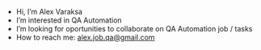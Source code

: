 -  Hi, I’m Alex Varaksa
-  I’m interested in QA Automation
-  I’m looking for oportunities to collaborate on QA Automation job / tasks
-  How to reach me: alex.job.qa@gmail.com


<!---
VaraksaAlexander/VaraksaAlexander is a ✨ special ✨ repository because its `README.md` (this file) appears on your GitHub profile.
You can click the Preview link to take a look at your changes.
--->
